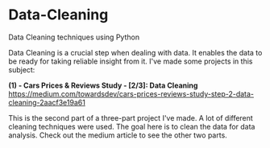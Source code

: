 # Data-Cleaning
Data Cleaning techniques using Python

Data Cleaning is a crucial step when dealing with data. It enables the data to be ready for taking reliable insight from it.
I've made some projects in this subject:

**(1) - Cars Prices & Reviews Study - [2/3]: Data Cleaning**
https://medium.com/towardsdev/cars-prices-reviews-study-step-2-data-cleaning-2aacf3e19a61

This is the second part of a three-part project I've made. A lot of different cleaning techniques were used.
The goal here is to clean the data for data analysis. Check out the medium article to see the other two parts.


